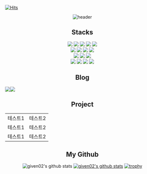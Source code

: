 [![Hits](https://hits.seeyoufarm.com/api/count/incr/badge.svg?url=https%3A%2F%2Fgithub.com%2Fgiven02&count_bg=%23232323&title_bg=%23555555&icon=&icon_color=%23E7E7E7&title=hits&edge_flat=false)](https://hits.seeyoufarm.com)

<div align="center">
  
  ![header](https://capsule-render.vercel.app/api?type=soft&color=_hexcode&fontColor=a6ace9&height=100&section=header&text=안녕하세요.%20이준영의%20GitHub%20입니다.&fontSize=40)

  ## Stacks
  <div>
    <div>
      <img src="https://img.shields.io/badge/Java-007396?style=for-the-badge&logo=OpenJDK&logoColor=white"/>
      <img src="https://img.shields.io/badge/javascript-F7DF1E?style=for-the-badge&logo=javascript&logoColor=black">
      <img src="https://img.shields.io/badge/PHP-777BB4?style=for-the-badge&logo=php&logoColor=white"/>
      <img src="https://img.shields.io/badge/html-E34F26?style=for-the-badge&logo=html5&logoColor=white">
      <img src="https://img.shields.io/badge/css-1572B6?style=for-the-badge&logo=css3&logoColor=white">
    </div>
    <div>
      <img src="https://img.shields.io/badge/Spring-6DB33F?style=for-the-badge&logo=Spring&logoColor=white">
      <img src="https://img.shields.io/badge/springboot-6DB33F?style=for-the-badge&logo=springboot&logoColor=white">
      <img src="https://img.shields.io/badge/node.js-339933?style=for-the-badge&logo=Node.js&logoColor=white">
      <img src="https://img.shields.io/badge/express-000000?style=for-the-badge&logo=express&logoColor=white">
    </div>
    <div>
      <img src="https://img.shields.io/badge/mysql-4479A1?style=for-the-badge&logo=mysql&logoColor=white">
      <img src="https://img.shields.io/badge/mariaDB-003545?style=for-the-badge&logo=mariaDB&logoColor=white">
      <img src="https://img.shields.io/badge/mongoDB-47A248?style=for-the-badge&logo=MongoDB&logoColor=white">
    <!--   <img src="https://img.shields.io/badge/Redis-DC382D?style=for-the-badge&logo=redis&logoColor=white"> -->
    </div>
    <div>
      <img src="https://img.shields.io/badge/git-F05032?style=for-the-badge&logo=git&logoColor=white">
      <img src="https://img.shields.io/badge/jenkins-D24939?style=for-the-badge&logo=jenkins&logoColor=white"/>
      <img src="https://img.shields.io/badge/Docker-2496ED?style=for-the-badge&logo=Docker&logoColor=white"/>
      <img src="https://img.shields.io/badge/AWS EC2/S3-232F3E?style=for-the-badge&logo=amazonaws&logoColor=white"/>
    </div>
  </div>

  ## Blog
  <div style="display:flex; flex-direction:row;">
    <a href="https://velog.io/@given02">
        <img src="https://img.shields.io/badge/Velog-20c997?style=for-the-badge&logo=Vimeo&logoColor=white"> 
    </a>
    <a href="https://given02.tistory.com/">
        <img src="https://img.shields.io/badge/Tistory-000000?style=for-the-badge&logo=Tistory&logoColor=white"> 
    </a>
  </div>

  ## Project
  |||
  |------|---|
  |테스트1|테스트2|
  |테스트1|테스트2|
  |테스트1|테스트2|
  

  ## My Github
  ![given02's github stats](https://github-readme-stats.vercel.app/api?username=given02&show_icons=true&theme=transparent)
  [![given02's github stats](https://github-readme-stats.vercel.app/api/top-langs/?username=given02&show_icons=true&hide_border=true&title_color=004386&icon_color=004386&layout=compact&theme=transparent)](https://github.com/given02)
  [![trophy](https://github-profile-trophy.vercel.app/?username=given02&row=1&column=7)](https://github.com/ryo-ma/github-profile-trophy)
    
</div>
